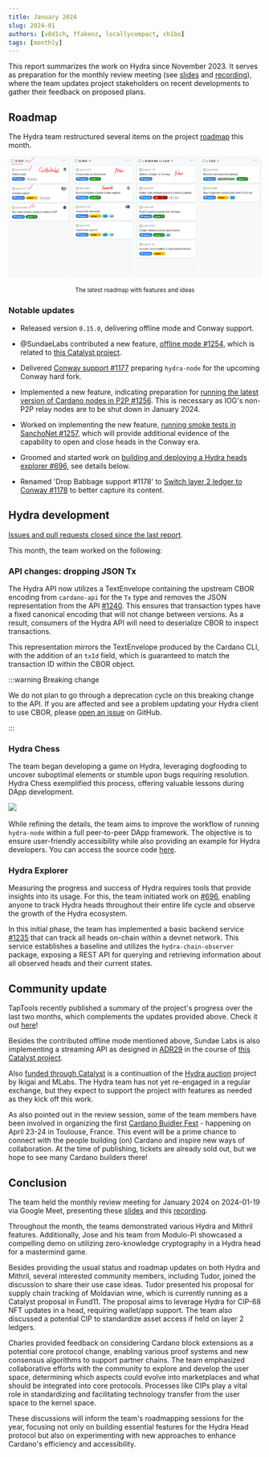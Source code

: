 ```yaml
---
title: January 2024
slug: 2024-01
authors: [v0d1ch, ffakenz, locallycompact, ch1bo]
tags: [monthly]
---
```


This report summarizes the work on Hydra since November 2023. It serves as
preparation for the monthly review meeting (see [slides][slides] and
[recording][recording]), where the team updates project stakeholders on recent
developments to gather their feedback on proposed plans.

## Roadmap

The Hydra team restructured several items on the project [roadmap](https://github.com/orgs/input-output-hk/projects/21/views/7) this month.

![The roadmap with features and ideas](./img/2024-01-roadmap.jpg) <small><center>The latest roadmap with features and ideas</center></small>

### Notable updates

* Released version `0.15.0`, delivering offline mode and Conway support.

* @SundaeLabs contributed a new feature, [offline mode #1254](https://github.com/input-output-hk/hydra/issues/1254), which is related to [this Catalyst project](https://milestones.projectcatalyst.io/projects/1000179).

* Delivered [Conway support #1177](https://github.com/input-output-hk/hydra/issues/1177) preparing `hydra-node` for the upcoming Conway hard fork.

* Implemented a new feature, indicating preparation for [running the latest version of Cardano nodes in P2P #1256](https://github.com/input-output-hk/hydra/issues/1256). This is necessary as IOG's non-P2P relay nodes are to be shut down in January 2024.

* Worked on implementing the new feature, [running smoke tests in SanchoNet #1257](https://github.com/input-output-hk/hydra/issues/1257), which will provide additional evidence of the capability to open and close heads in the Conway era.

* Groomed and started work on [building and deploying a Hydra heads explorer #696](https://github.com/input-output-hk/hydra/issues/696), see details below.

* Renamed 'Drop Babbage support #1178' to [Switch layer 2 ledger to Conway #1178](https://github.com/input-output-hk/hydra/issues/1178) to better capture its content.

## Hydra development

[Issues and pull requests closed since the last
report](https://github.com/input-output-hk/hydra/issues?q=is%3Aclosed+sort%3Aupdated-desc+closed%3A2023-11-30..2024-01-31).

This month, the team worked on the following:

### API changes: dropping JSON Tx

The Hydra API now utilizes a TextEnvelope containing the upstream CBOR encoding from `cardano-api` for the `Tx` type and removes the JSON representation from the API [#1240](https://github.com/input-output-hk/hydra/pull/1240). This ensures that transaction types have a fixed canonical encoding that will not change between versions. As a result, consumers of the Hydra API will need to deserialize CBOR to inspect transactions.

This representation mirrors the TextEnvelope produced by the Cardano CLI, with the addition of an `txId` field, which is guaranteed to match the transaction ID within the CBOR object.

:::warning Breaking change

We do not plan to go through a deprecation cycle on this breaking change to the API. If you are affected and see a problem updating your Hydra client to use CBOR, please [open an issue](https://github.com/input-output-hk/hydra/issues/new) on GitHub.

:::

### Hydra Chess

The team began developing a game on Hydra, leveraging dogfooding to uncover suboptimal elements or stumble upon bugs requiring resolution. Hydra Chess exemplified this process, offering valuable lessons during DApp development.

![](https://ipfs.io/ipfs/bafybeicxcm4yuedetm45kn6xrzqsc4mn2aocmhqtt6wrwxz5lzfry722ra/hydra-chess.png)

While refining the details, the team aims to improve the workflow of running `hydra-node` within a full peer-to-peer DApp framework. The objective is to ensure user-friendly accessibility while also providing an example for Hydra developers. You can access the source code [here](https://github.com/abailly-iohk/hydra-chess).

### Hydra Explorer

Measuring the progress and success of Hydra requires tools that provide
insights into its usage. For this, the team initiated work on
[#696](https://github.com/input-output-hk/hydra/issues/696), enabling anyone to track Hydra heads throughout their entire life cycle and observe the growth of the Hydra ecosystem. 

In this initial phase, the team has implemented a basic backend service
[#1235](https://github.com/input-output-hk/hydra/pull/1235) that can track all
heads on-chain within a devnet network. This service establishes a baseline and
utilizes the `hydra-chain-observer` package, exposing a REST API for querying
and retrieving information about all observed heads and their current states.

## Community update

TapTools recently published a summary of the project's progress over the last two months, which complements the updates provided above. Check it out [here](https://medium.com/tap-in-with-taptools/input-output-releases-hydra-update-97b6139d1c59)!

Besides the contributed offline mode mentioned above, Sundae Labs is also
implementing a streaming API as designed in
[ADR29](https://hydra.family/head-protocol/adr/29/) in the course of [this Catalyst
project](https://milestones.projectcatalyst.io/projects/1000180).

Also [funded through
Catalyst](https://milestones.projectcatalyst.io/projects/1000092) is a
continuation of the [Hydra
auction](https://github.com/mlabs-haskell/hydra-auction) project by Ikigai and
MLabs. The Hydra team has not yet re-engaged in a regular exchange, but they expect to support the project with features as needed as they kick off this work. 

As also pointed out in the review session, some of the team members have been involved in
organizing the first [Cardano Buidler Fest](https://buidl.2024.cardano.org/) -
happening on April 23-24 in Toulouse, France. This event will be a prime chance to
connect with the people building (on) Cardano and inspire new ways of
collaboration. At the time of publishing, tickets are already sold out, but we
hope to see many Cardano builders there!

## Conclusion

The team held the monthly review meeting for January 2024 on 2024-01-19 via Google Meet, presenting these [slides][slides] and this [recording][recording].

Throughout the month, the teams demonstrated various Hydra and Mithril features. Additionally, Jose and his team from Modulo-Pi showcased a compelling demo on utilizing zero-knowledge cryptography in a Hydra head for a mastermind game.

Besides providing the usual status and roadmap updates on both Hydra and Mithril, several interested community members, including Tudor, joined the discussion to share their use case ideas. Tudor presented his proposal for supply chain tracking of Moldavian wine, which is currently running as a Catalyst proposal in Fund11. The proposal aims to leverage Hydra for CIP-68 NFT updates in a head, requiring wallet/app support. The team also discussed a potential CIP to standardize asset access if held on layer 2 ledgers.

Charles provided feedback on considering Cardano block extensions as a potential core protocol change, enabling various proof systems and new consensus algorithms to support partner chains. The team emphasized collaborative efforts with the community to explore and develop the user space, determining which aspects could evolve into marketplaces and what should be integrated into core protocols. Processes like CIPs play a vital role in standardizing and facilitating technology transfer from the user space to the kernel space.

These discussions will inform the team's roadmapping sessions for the year, focusing not only on building essential features for the Hydra Head protocol but also on experimenting with new approaches to enhance Cardano's efficiency and accessibility.

[slides]: https://docs.google.com/presentation/d/113okna4iyhgC7ERDLVHxqQkvhqTUSWJUWjXfkpwIpEY
[recording]: https://drive.google.com/file/d/1XnM4RMKSiJNKLs2GBEg32ZHymg-fGBFt
